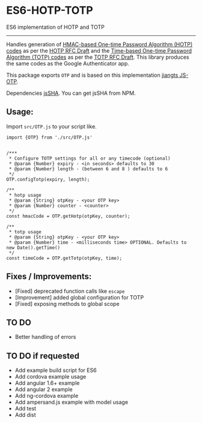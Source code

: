 # ES6-HOTP-TOTP
ES6 implementation of HOTP and TOTP

---

Handles generation of [HMAC-based One-time Password Algorithm (HOTP) codes](https://en.wikipedia.org/wiki/HMAC-based_One-time_Password_Algorithm) as per the [HOTP RFC Draft](https://tools.ietf.org/html/rfc4226) and the [Time-based One-time Password Algorithm (TOTP) codes](http://en.wikipedia.org/wiki/Time-based_One-time_Password_Algorithm) as per the [TOTP RFC Draft](http://tools.ietf.org/id/draft-mraihi-totp-timebased-06.html). This library produces the same codes as the Google Authenticator app.

This package exports `OTP` and is based on this implementation [jiangts JS-OTP](https://github.com/jiangts/JS-OTP). 

Dependencies [jsSHA](https://github.com/Caligatio/jsSHA). You can get jsSHA from NPM.

## Usage:
Import `src/OTP.js` to your script like.

    import {OTP} from './src/OTP.js'
    
        
    /***
     * Configure TOTP settings for all or any timecode (optional)
     * @param {Number} expiry - <in seconds> defaults to 30
     * @param {Number} length - (between 6 and 8 ) defaults to 6
     */
    OTP.configTotp(expiry, length);
     
    /**
     * hotp usage
     * @param {String} otpKey - <your OTP key>
     * @param {Number} counter - <counter>
     */
    const hmacCode = OTP.getHotp(otpKey, counter);
    
    /**
     * totp usage
     * @param {String} otpKey - <your OTP key>
     * @param {Number} time - <milliseconds time> OPTIONAL. Defaults to new Date().getTime()
     */
    const timeCode = OTP.getTotp(otpKey, time);

## Fixes / Improvements:
* [Fixed] deprecated function calls like `escape`    
* [Improvement] added global configuration for TOTP
* [Fixed] exposing methods to global scope
    
## TO DO
* Better handling of errors

## TO DO if requested
* Add example build script for ES6
* Add cordova example usage
* Add angular 1.6+ example
* Add angular 2 example
* Add ng-cordova example
* Add ampersand.js example with model usage
* Add test
* Add dist
